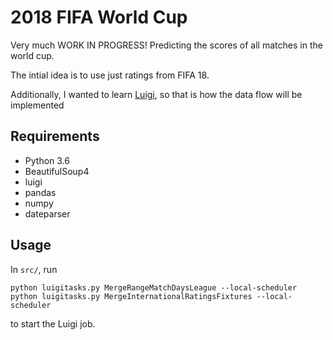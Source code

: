 # 2018 FIFA World Cup
Very much WORK IN PROGRESS!
Predicting the scores of all matches in the world cup.

The intial idea is to use just ratings from FIFA 18.

Additionally, I wanted to learn [Luigi](https://luigi.readthedocs.io/), so that is how the data flow will be implemented

## Requirements
- Python 3.6
- BeautifulSoup4
- luigi
- pandas
- numpy
- dateparser

## Usage

In `src/`, run
```
python luigitasks.py MergeRangeMatchDaysLeague --local-scheduler
python luigitasks.py MergeInternationalRatingsFixtures --local-scheduler
```
to start the Luigi job.
